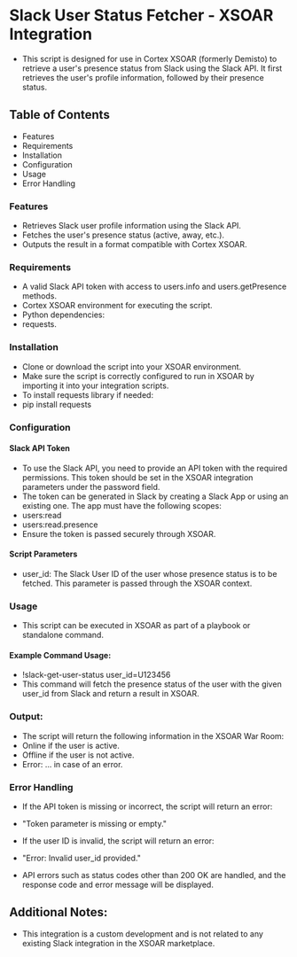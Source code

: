 # Slack User Status Fetcher - XSOAR Integration
 - This script is designed for use in Cortex XSOAR (formerly Demisto) to retrieve a user's presence status from Slack using the Slack API. It first retrieves the user's profile information, followed by their presence status.

## Table of Contents
 - Features
 - Requirements
 - Installation
 - Configuration
 - Usage
 - Error Handling

### Features
 - Retrieves Slack user profile information using the Slack API.
 - Fetches the user's presence status (active, away, etc.).
 - Outputs the result in a format compatible with Cortex XSOAR.

### Requirements
 - A valid Slack API token with access to users.info and users.getPresence methods.
 - Cortex XSOAR environment for executing the script.
 - Python dependencies:
  - requests.

### Installation
 - Clone or download the script into your XSOAR environment.
 - Make sure the script is correctly configured to run in XSOAR by importing it into your integration scripts.
 - To install requests library if needed:
  - pip install requests

### Configuration

#### Slack API Token
 - To use the Slack API, you need to provide an API token with the required permissions. This token should be set in the XSOAR integration parameters under the password field.
 - The token can be generated in Slack by creating a Slack App or using an existing one. The app must have the following scopes:
  - users:read
  - users:read.presence
 - Ensure the token is passed securely through XSOAR.

#### Script Parameters
 - user_id: The Slack User ID of the user whose presence status is to be fetched. This parameter is passed through the XSOAR context.

### Usage
 - This script can be executed in XSOAR as part of a playbook or standalone command.

#### Example Command Usage:
 - !slack-get-user-status user_id=U123456
 - This command will fetch the presence status of the user with the given user_id from Slack and return a result in XSOAR.

### Output:
 - The script will return the following information in the XSOAR War Room:
  - Online if the user is active.
  - Offline if the user is not active.
  - Error: ... in case of an error.

### Error Handling
 - If the API token is missing or incorrect, the script will return an error:

 - "Token parameter is missing or empty."
 - If the user ID is invalid, the script will return an error:
  - "Error: Invalid user_id provided."
  - API errors such as status codes other than 200 OK are handled, and the response code and error message will be displayed.

## Additional Notes:
 - This integration is a custom development and is not related to any existing Slack integration in the XSOAR marketplace.
